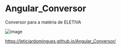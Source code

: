 # Angular_Conversor
Conversor para  a matéria de ELETIVA

![image](https://user-images.githubusercontent.com/111402695/231332735-bdeb6037-41b1-427c-816d-02da5edf5a27.png)

https://leticiardomingues.github.io/Angular_Conversor/
